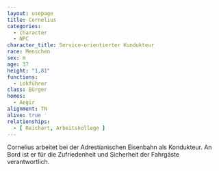 ```yaml
---
layout: usepage
title: Cornelius
categories:
  - character
  - NPC
character_title: Service-orientierter Kundukteur
race: Menschen
sex: m
age: 37
height: "1,81"
functions:
  - Lokführer
class: Bürger
homes:
  - Aegir
alignment: TN
alive: true
relationships:
  - [ Reichart, Arbeitskollege ]
---
```


Cornelius arbeitet bei der Adrestianischen Eisenbahn als Kondukteur. An Bord ist er für die Zufriedenheit und Sicherheit
der Fahrgäste verantwortlich.